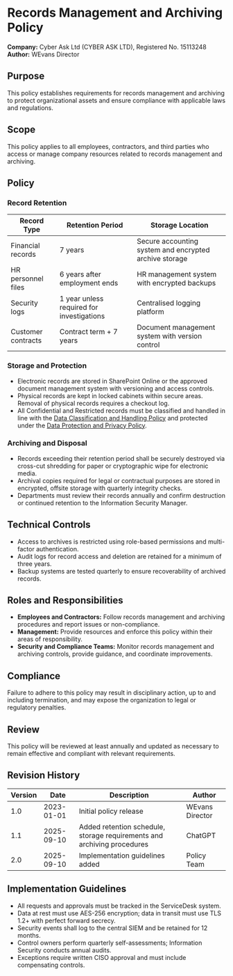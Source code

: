 # Records Management and Archiving Policy

**Company:** Cyber Ask Ltd (CYBER ASK LTD), Registered No. 15113248  
**Author:** WEvans Director

## Purpose

This policy establishes requirements for records management and archiving to protect organizational assets and ensure compliance with applicable laws and regulations.

## Scope

This policy applies to all employees, contractors, and third parties who access or manage company resources related to records management and archiving.

## Policy

### Record Retention
| Record Type                | Retention Period | Storage Location                |
|---------------------------|-----------------|---------------------------------|
| Financial records         | 7 years         | Secure accounting system and encrypted archive storage |
| HR personnel files        | 6 years after employment ends | HR management system with encrypted backups |
| Security logs             | 1 year unless required for investigations | Centralised logging platform |
| Customer contracts        | Contract term + 7 years | Document management system with version control |

### Storage and Protection
- Electronic records are stored in SharePoint Online or the approved document management system with versioning and access controls.
- Physical records are kept in locked cabinets within secure areas. Removal of physical records requires a checkout log.
- All Confidential and Restricted records must be classified and handled in line with the [Data Classification and Handling Policy](../information-security/data-classification-and-handling-policy.md) and protected under the [Data Protection and Privacy Policy](../cyber-security/data-protection-and-privacy-policy.md).

### Archiving and Disposal
- Records exceeding their retention period shall be securely destroyed via cross-cut shredding for paper or cryptographic wipe for electronic media.
- Archival copies required for legal or contractual purposes are stored in encrypted, offsite storage with quarterly integrity checks.
- Departments must review their records annually and confirm destruction or continued retention to the Information Security Manager.

## Technical Controls

- Access to archives is restricted using role-based permissions and multi-factor authentication.
- Audit logs for record access and deletion are retained for a minimum of three years.
- Backup systems are tested quarterly to ensure recoverability of archived records.

## Roles and Responsibilities

- **Employees and Contractors:** Follow records management and archiving procedures and report issues or non-compliance.
- **Management:** Provide resources and enforce this policy within their areas of responsibility.
- **Security and Compliance Teams:** Monitor records management and archiving controls, provide guidance, and coordinate improvements.

## Compliance

Failure to adhere to this policy may result in disciplinary action, up to and including termination, and may expose the organization to legal or regulatory penalties.

## Review

This policy will be reviewed at least annually and updated as necessary to remain effective and compliant with relevant requirements.

## Revision History

| Version | Date       | Description                                                                 | Author |
| ------- | ---------- | --------------------------------------------------------------------------- | ------ |
| 1.0     | 2023-01-01 | Initial policy release                                                      | WEvans Director |
| 1.1     | 2025-09-10 | Added retention schedule, storage requirements and archiving procedures | ChatGPT |
| 2.0     | 2025-09-10 | Implementation guidelines added | Policy Team |

## Implementation Guidelines
- All requests and approvals must be tracked in the ServiceDesk system.
- Data at rest must use AES-256 encryption; data in transit must use TLS 1.2+ with perfect forward secrecy.
- Security events shall log to the central SIEM and be retained for 12 months.
- Control owners perform quarterly self-assessments; Information Security conducts annual audits.
- Exceptions require written CISO approval and must include compensating controls.

